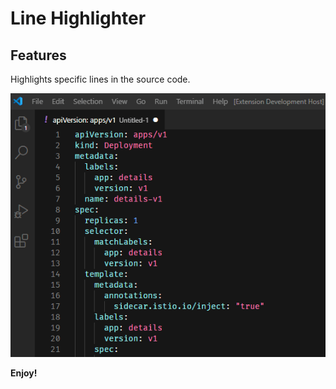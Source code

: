 # Line Highlighter

## Features

Highlights specific lines in the source code.

![Preview](https://raw.githubusercontent.com/rampadc/line-highlighter-vscode-ext/main/demo.gif)

**Enjoy!**

